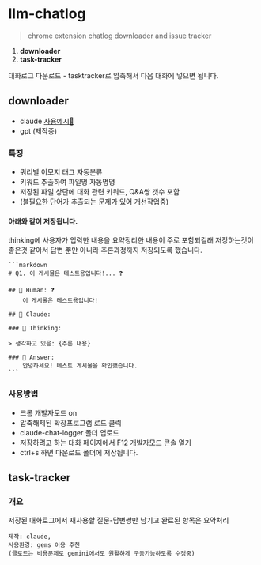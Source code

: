 # llm-chatlog
> chrome extension chatlog downloader and issue tracker

1. **downloader**
2. **task-tracker**

대화로그 다운로드 - tasktracker로 압축해서 다음 대화에 넣으면 됩니다.


## downloader

- claude [사용예시👀](_sample/2025-07-03_게시물_채팅로그_저장_v2.09.md)
- gpt (제작중)


### 특징

- 쿼리별 이모지 태그 자동분류
- 키워드 추출하여 파일명 자동명명
- 저장된 파일 상단에 대화 관련 키워드, Q&A쌍 갯수 포함
- (불필요한 단어가 추출되는 문제가 있어 개선작업중)


#### 아래와 같이 저장됩니다.

thinking에 사용자가 입력한 내용을 요약정리한 내용이 주로 포함되길래 저장하는것이 좋은것 같아서 답변 뿐만 아니라 추론과정까지 저장되도록 했습니다.

    ```markdown
    # Q1. 이 게시물은 테스트용입니다!... ❓

    ## 👤 Human: ❓
        이 게시물은 테스트용입니다!

    ## 🤖 Claude:

    ### 💭 Thinking:

    > 생각하고 있음: {추론 내용}
    
    ### 💬 Answer:
        안녕하세요! 테스트 게시물을 확인했습니다. 
    ```



### 사용방법

- 크롬 개발자모드 on
- 압축해제된 확장프로그램 로드 클릭
- claude-chat-logger 폴더 업로드
- 저장하려고 하는 대화 페이지에서 F12 개발자모드 콘솔 열기
- ctrl+s 하면 다운로드 폴더에 저장됩니다.


## task-tracker

### 개요

저장된 대화로그에서 재사용할 질문-답변쌍만 남기고 완료된 항목은 요약처리

    제작: claude, 
    사용환경: gems 이용 추천 
    (클로드는 비용문제로 gemini에서도 원활하게 구동가능하도록 수정중)

